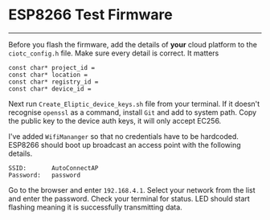 # ESP8266 Test Firmware

---
Before you flash the firmware, add the details of **your** cloud platform to the `ciotc_config.h` file. Make sure
every detail is correct. It matters
   
    const char* project_id = 
    const char* location = 
    const char* registry_id = 
    const char* device_id = 

Next run `Create_Eliptic_device_keys.sh` file from your terminal. If it doesn't recognise `openssl` as a command, install 
`Git` and add to system path. Copy the public key to the device auth keys, it will only accept EC256. 

I've added `WifiMananger` so that no credentials have to be hardcoded. ESP8266
should boot up broadcast an access point with the following details. 

    SSID:       AutoConnectAP
    Password:   password

Go to the browser and enter `192.168.4.1`. Select your network from the list and enter the password. Check 
your terminal for status. LED should start flashing meaning it is successfully transmitting data. 



